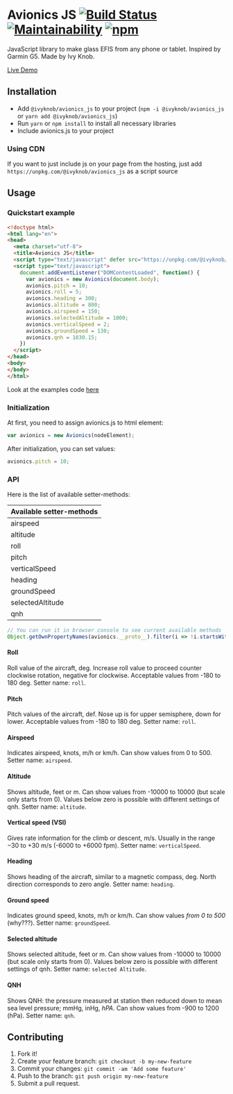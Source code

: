 # Avionics JS [![Build Status](https://travis-ci.org/ivyknob/avionics_js.svg?branch=master)](https://travis-ci.org/ivyknob/avionics_js) [![Maintainability](https://api.codeclimate.com/v1/badges/80ccb6e63a5ac25bbab0/maintainability)](https://codeclimate.com/github/ivyknob/avionics_js/maintainability) [![npm](https://img.shields.io/npm/v/@ivyknob/avionics_js.svg)](https://www.npmjs.com/package/@ivyknob/avionics_js)

JavaScript library to make glass EFIS from any phone or tablet. Inspired by Garmin G5.
Made by Ivy Knob.

[Live Demo](https://ivyknob.github.io/avionics_js/demo.html)

## Installation

* Add `@ivyknob/avionics_js` to your project (`npm -i @ivyknob/avionics_js` or `yarn add @ivyknob/avionics_js`)
* Run `yarn` or `npm install` to install all necessary libraries
* Include avionics.js to your project

### Using CDN

If you want to just include js on your page from the hosting, just add `https://unpkg.com/@ivyknob/avionics_js` as a script source

## Usage

### Quickstart example

```html
<!doctype html>
<html lang="en">
<head>
  <meta charset="utf-8">
  <title>Avionics JS</title>
  <script type="text/javascript" defer src="https://unpkg.com/@ivyknob/avionics_js"></script>
  <script type="text/javascript">
    document.addEventListener("DOMContentLoaded", function() {
      var avionics = new Avionics(document.body);
      avionics.pitch = 10;
      avionics.roll = 5;
      avionics.heading = 300;
      avionics.altitude = 800;
      avionics.airspeed = 150;
      avionics.selectedAltitude = 1000;
      avionics.verticalSpeed = 2;
      avionics.groundSpeed = 130;
      avionics.qnh = 1030.15;
    })
  </script>
</head>
<body>
</body>
</html>
```

Look at the examples code [here](https://github.com/ivyknob/avionics_js/blob/master/src/demo.coffee)

### Initialization

At first, you need to assign avionics.js to html element:

```js
var avionics = new Avionics(nodeElement);
```

After initialization, you can set values:

```js
avionics.pitch = 10;
```

### API

Here is the list of available setter-methods: 

| Available setter-methods |
| :--- |
| airspeed |
| altitude |
| roll |
| pitch |
| verticalSpeed |
| heading |
| groundSpeed |
| selectedAltitude |
| qnh |

```js
// You can run it in browser console to see current available methods
Object.getOwnPropertyNames(avionics.__proto__).filter(i => !i.startsWith('_') && i !== 'constructor')
```

#### Roll

Roll value of the aircraft, deg. Increase roll value to proceed counter clockwise rotation, negative for clockwise. Acceptable values from -180 to 180 deg. Setter name: `roll`.

#### Pitch

Pitch values of the aircraft, def. Nose up is for upper semisphere, down for lower. Acceptable values from -180 to 180 deg. Setter name: `roll`.

#### Airspeed

Indicates airspeed, knots, m/h or km/h. Can show values from 0 to 500. Setter name: `airspeed`.

#### Altitude

Shows altitude, feet or m. Can show values from -10000 to 10000 (but scale only starts from 0). Values below zero is possible with different settings of qnh. Setter name: `altitude`.

#### Vertical speed (VSI)

Gives rate information for the climb or descent, m/s. Usually in the range −30 to +30 m/s (-6000 to +6000 fpm). Setter name: `verticalSpeed`.

#### Heading

Shows heading of the aircraft, similar to a magnetic compass, deg. North direction corresponds to zero angle. Setter name: `heading`.

#### Ground speed

Indicates ground speed, knots, m/h or km/h. Can show values _from 0 to 500_ (why???). Setter name: `groundSpeed`.

#### Selected altitude

Shows selected altitude, feet or m. Can show values from -10000 to 10000 (but scale only starts from 0). Values below zero is possible with different settings of qnh. Setter name: `selected Altitude`.

#### QNH

Shows QNH: the pressure measured at station then reduced down to mean sea level pressure; mmHg, inHg, _hPA_. Can show values from -900 to 1200 (hPa). Setter name: `qnh`.


## Contributing

1. Fork it!
2. Create your feature branch: `git checkout -b my-new-feature`
3. Commit your changes: `git commit -am 'Add some feature'`
4. Push to the branch: `git push origin my-new-feature`
5. Submit a pull request.

